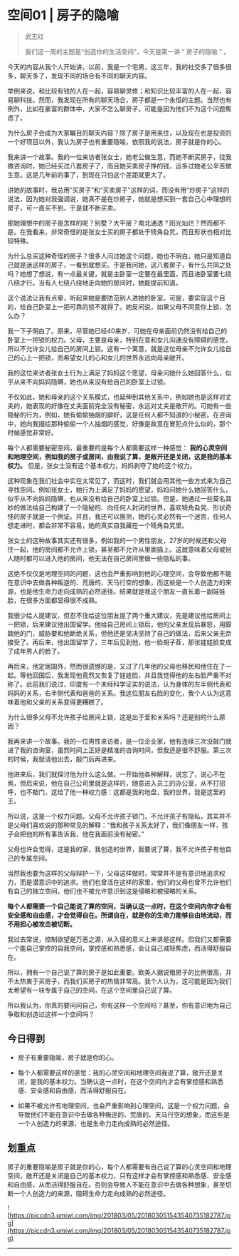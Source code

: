 # 空间01 | 房子的隐喻

> 武志红
> 
> 我们这一周的主题是“创造你的生活空间”，今天是第一讲 “ 房子的隐喻 ” 。

今天的内容从我个人开始讲，以前，我是一个宅男，这三年，我的社交多了很多很多，聊天多了，发现不同的场合有不同的聊天内容。

举例来说，和比较有钱的人在一起，容易聊灵修；和知识比较丰富的人在一起，容易聊科技。然而，我发现在所有的聊天场合，房子都是一个永恒的主题。当然也有例外，比如在豪富的群体中，大家不怎么聊房子，可能是因为他们不为这个问题焦虑了。

为什么房子会成为大家瞩目的聊天内容？除了房子是用来住，以及现在也是投资的一个好项目以外，我认为房子也有重要隐喻，依照我的说法，房子就是你的心。

我来讲一个故事。我的一位来访者张女士，她老公做生意，而她不断买房子，找我做咨询时，她已经买过八套房子了，而且她买卖房子挣的钱，远多过她老公辛苦做生意。这是几年前的事了，到现在只怕这个差距就更大了。

讲她的故事时，我总用“买房子”和“买卖房子”这样的词，而没有用“炒房子”这样的说法，因为她对我强调说，她真不是在炒房子，她就是想买到一套自己心中理想的房子，可一直买不到，于是就不断买卖。

那她理想中的房子是怎样的呢？别墅？大平层？南北通透？阳光灿烂？然而都不是。在我看来，非常奇怪的是张女士买的房子都处于犄角旮旯，而且形状也相对比较特殊。

为什么总买这种奇怪的房子？很多人问过她这个问题，她也不明白，她只是知道自己就是迷这样的房子，一看到就想买。于是我问她，这八套房子，有什么共同之处吗？她想了想说，有一点最关键，就是主卧室一定要在最里面，而且进卧室要七绕八绕才行。当有人七绕八绕地走向她的房间时，她能提前知道。

这个说法让我有点晕，听起来她是要防范别人进她的卧室。可是，要实现这个目的，给自己卧室上一把可靠的锁不就得了。她反问说，如果父母不同意你上锁，怎么办？

我一下子明白了。原来，尽管她已经40来岁，可她在母亲面前仍然没有给自己的卧室上一把锁的权力。父母，主要是母亲，特别在意和女儿沟通没有障碍的感觉，所以不允许女儿给自己的房间上锁。这有一个寓意，就是这位母亲不允许女儿给自己的心上一把锁，而希望女儿的心和女儿的世界永远向母亲敞开。

我的这位来访者张女士行为上满足了妈妈这个愿望，母亲问她什么她回答什么，似乎从来不向妈妈隐瞒，她也从来没有给自己的卧室上过锁。

不仅如此，她和母亲的这个关系模式，也延伸到其他关系中，例如她也是这样对丈夫的，她表现的好像在丈夫面前完全没有秘密，永远对丈夫是敞开的。可她有一些隐秘的行为，例如，她有偷偷抽烟的癖好，这是任何人都不知道的小秘密。在咨询中，她向我描绘那种偷偷一个人抽烟的感觉，好像是故意在冒犯点什么似的，那个时候感觉非常好。

每个人都需要秘密空间，最重要的是每个人都需要这样一种感觉： **我的心灵空间和地理空间，例如我的房子或房间，由我说了算，是敞开还是关闭，这是我的基本权力。** 但是，张女士没有这个基本权力，妈妈剥夺了她的这个权力。

这种现象在我们社会中实在太常见了，而这时，我们就会用其他一些方式来为自己寻找空间。例如张女士，她行为上满足了妈妈的愿望，妈妈问她什么她回答什么，似乎从不向妈妈隐瞒，也从来没有给自己的卧室上过锁。但是，她通过一些莫名其妙的做法给自己构建了一个隐秘的、向任何人封闭的世界，喜欢犄角旮旯、形状奇怪的房子就是一个例证。并且，我还可以推测，她的心灵必然有一个迷宫，任何人想走进时，都会非常不容易，她的真实自我藏在一个犄角旮旯里。

张女士的这种故事其实还有很多，例如我的一个男性朋友，27岁的时候还和父母住一起，他的房间都不允许上锁，甚至都不允许从里面插上。这就意味着父母或别人随时都可以进入他的房间，他无法在自己房间里做一些隐私的事。

这绝不仅仅是地理空间的问题，这也会严重影响到他的心理空间，会导致他都不能在意识中去做各种叛逆的、荒唐的、天马行空的想象，而这些是一个人创造力的来源，也是他生命力走向成熟的必然途径。结果就是我这个朋友一直长着一副娃娃脸，在很多方面都显得很不成熟。

我很少给人提建议，但忍不住给这位朋友提了两个重大建议，先是建议他给房间上一把锁，后来建议他出国留学。他给自己房间上锁后，他的父亲发现后暴怒，用脚踹他的门，威胁要和他断绝关系，但他还是坚决坚持了自己的做法，后来父亲无奈接受了。再后来，他出国留学了，三年后见到他，他一脸胡子茬，那张娃娃脸变成了成年男人的脸了。

再后来，他定居国外，然而很遗憾的是，又过了几年他的父母也移民和他住在了一起。等他回国后，我发现他竟然又恢复了娃娃脸，并且我觉得他的左右脸严重不对称了。此前我们说过，印度有一个未经科学证实的说法，认为身体的左半侧代表和妈妈的关系，右半侧代表和爸爸的关系。我这位朋友右脸的变化，我个人认为这意味着他和父亲的关系变得更糟糕了。

为什么很多父母不允许孩子给房间上锁，这是出于爱和关系吗？还是别的什么原因？

我再来讲一个故事。我的一位男性来访者，是一位企业家，他有连续三次没敲门就进了我的咨询室，虽然时间上正好是精准的咨询时间，但我还是很不舒服。第三次的时候，我就请他出去，敲门后再进来。

他进来后，我们就探讨他为什么这么做。一开始他各种解释，说忘了，说心不在焉，但后来说，他在自己公司里就是这样的，随意进入员工的办公室，从不打招呼，也不敲门，这给了他一种权力感：这都是我的地盘，我的世界，我是这里的王。

所以说，这是一个权力问题。父母不允许孩子锁门，不允许孩子有隐私，其实并不是父母们喜欢说的那种常见的解释：“我和孩子关系太好了，我们像朋友一样，孩子会把他的所有事告诉我，他在我面前没有秘密。”

父母也许会觉得，这是我的家，我创造的世界，我要说了算，我不允许孩子有他自己的专属空间。

当然我也要为这样的父母辩护一下，父母这样做时，常常并不是有意识地追求权力，而是潜意识中的追求。他们也曾活在这样的家里，他们的父母也曾不允许他们有自己的独立空间，他们也不被允许意识到这是侵略和被侵略的关系。

 **每个人都需要一个自己能说了算的空间，当确认这一点时，在这个空间内你才会有安全感和自由感，才会觉得自在。所谓自在，就是你的生命力能够自由地流动，而不用担心被攻击被切断。**

我过去常说，控制欲望是万恶之源，从入侵的意义上来讲是这样。但我们又都需要一个能自己掌控的自我空间，掌控感和熟悉感，会让自己减轻焦虑，而活得舒服自在。

所以，拥有一个自己说了算的房子是如此重要。欧美人据说租房子的比例很高，并不太热衷于买房子，而我们买房子的热情非常高。我个人认为，这可能是因为我们太希望有一块专属于自己的空间，在这个空间里自己说了算。

所以我认为，你真的要问问自己，你有这样一个空间吗？甚至，你有意识地为自己争取和创造过这样一个空间吗？

## 今日得到

* 房子有重要隐喻，房子就是你的心。

* 每个人都需要这样的感觉：我的心灵空间和地理空间我说了算，敞开还是关闭，是我的基本权力。当确认这一点时，在这个空间内才会有掌控感和熟悉感、安全感和自由感，而活得舒服自在。

* 如果不被允许有地理空间，也会严重影响到心理空间，这是一个权力问题，会导致他们不能在意识中去做各种叛逆的、荒唐的、天马行空的想象，而这些是一个人创造力的来源，也是生命力走向成熟的必然途径。

## 划重点

房子的重要隐喻是房子就是你的心，每个人都需要有自己说了算的心灵空间和地理空间，敞开还是关闭是自己的基本权力，只有这样才会有掌控感和熟悉感、安全感和自由感，从而活得舒服自在。否则会导致人不能在意识中去做各种想象，甚至切断一个人创造力的来源，阻碍生命力走向成熟的必然途径。

![https://piccdn3.umiwi.com/img/201803/05/201803051543540735182787.jpg](https://piccdn3.umiwi.com/img/201803/05/201803051543540735182787.jpg)

---
